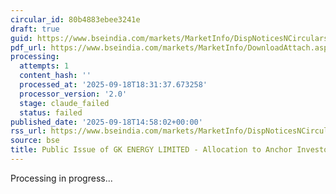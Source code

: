 ```yaml
---
circular_id: 80b4883ebee3241e
draft: true
guid: https://www.bseindia.com/markets/MarketInfo/DispNoticesNCirculars.aspx?Noticeid={4C1F1E68-2EBE-4B4D-8B10-BE6722B24076}&noticeno=20250918-61&dt=09/18/2025&icount=61&totcount=63&flag=0
pdf_url: https://www.bseindia.com/markets/MarketInfo/DownloadAttach.aspx?id=20250918-61&attachedId=dc1c08ba-602c-4b77-b715-800c9fe2ff67
processing:
  attempts: 1
  content_hash: ''
  processed_at: '2025-09-18T18:31:37.673258'
  processor_version: '2.0'
  stage: claude_failed
  status: failed
published_date: '2025-09-18T14:58:02+00:00'
rss_url: https://www.bseindia.com/markets/MarketInfo/DispNoticesNCirculars.aspx?Noticeid={4C1F1E68-2EBE-4B4D-8B10-BE6722B24076}&noticeno=20250918-61&dt=09/18/2025&icount=61&totcount=63&flag=0
source: bse
title: Public Issue of GK ENERGY LIMITED - Allocation to Anchor Investors
---
```


Processing in progress...